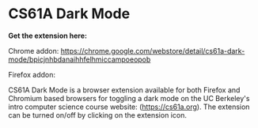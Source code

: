 # CS61A Dark Mode

**Get the extension here:**

Chrome addon: https://chrome.google.com/webstore/detail/cs61a-dark-mode/bpicjnhbdanaihhfelhmiccampoeopob

Firefox addon: 

CS61A Dark Mode is a browser extension available for both Firefox and Chromium based browsers for toggling a dark mode on the UC Berkeley's intro computer science course website: (https://cs61a.org). The extension can be turned on/off by clicking on the extension icon.
